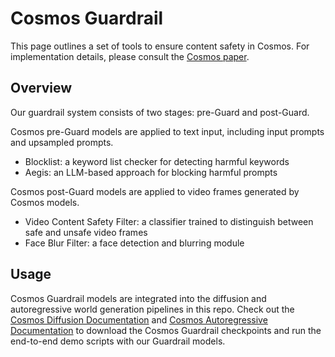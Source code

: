 # Cosmos Guardrail

This page outlines a set of tools to ensure content safety in Cosmos. For implementation details, please consult the [Cosmos paper](https://research.nvidia.com/publication/2025-01_cosmos-world-foundation-model-platform-physical-ai).

## Overview

Our guardrail system consists of two stages: pre-Guard and post-Guard.

Cosmos pre-Guard models are applied to text input, including input prompts and upsampled prompts.

* Blocklist: a keyword list checker for detecting harmful keywords
* Aegis: an LLM-based approach for blocking harmful prompts

Cosmos post-Guard models are applied to video frames generated by Cosmos models.

* Video Content Safety Filter: a classifier trained to distinguish between safe and unsafe video frames
* Face Blur Filter: a face detection and blurring module

## Usage

Cosmos Guardrail models are integrated into the diffusion and autoregressive world generation pipelines in this repo. Check out the [Cosmos Diffusion Documentation](../diffusion/README.md) and [Cosmos Autoregressive Documentation](../autoregressive/README.md) to download the Cosmos Guardrail checkpoints and run the end-to-end demo scripts with our Guardrail models.
